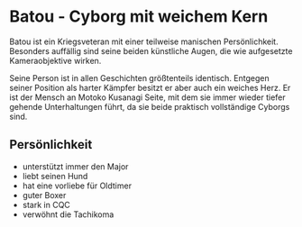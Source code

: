 # Batou - Cyborg mit weichem Kern

Batou ist ein Kriegsveteran mit einer teilweise manischen Persönlichkeit. Besonders auffällig sind seine beiden künstliche Augen, die wie aufgesetzte Kameraobjektive wirken.

Seine Person ist in allen Geschichten größtenteils identisch. Entgegen seiner Position als harter Kämpfer besitzt er aber auch ein weiches Herz. Er ist der Mensch an Motoko Kusanagi Seite, mit dem sie immer wieder tiefer gehende Unterhaltungen führt, da sie beide praktisch vollständige Cyborgs sind. 

## Persönlichkeit

* unterstützt immer den Major
* liebt seinen Hund
* hat eine vorliebe für Oldtimer
* guter Boxer
* stark in CQC
* verwöhnt die Tachikoma